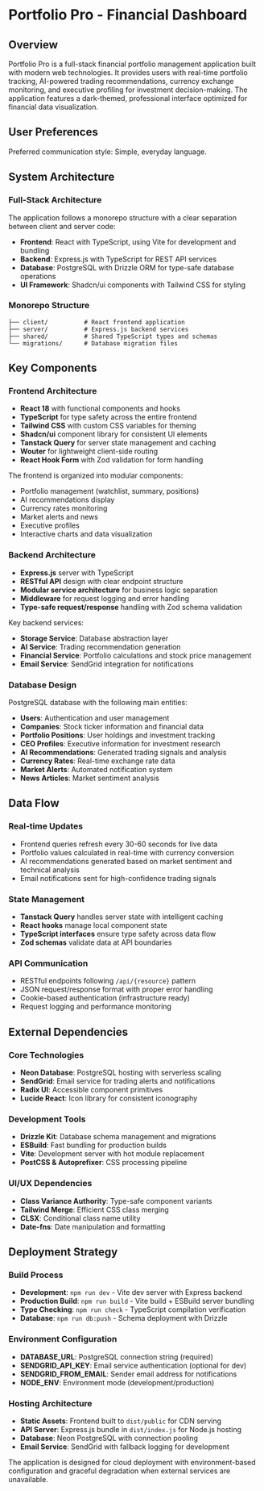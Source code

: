 # Portfolio Pro - Financial Dashboard

## Overview

Portfolio Pro is a full-stack financial portfolio management application built with modern web technologies. It provides users with real-time portfolio tracking, AI-powered trading recommendations, currency exchange monitoring, and executive profiling for investment decision-making. The application features a dark-themed, professional interface optimized for financial data visualization.

## User Preferences

Preferred communication style: Simple, everyday language.

## System Architecture

### Full-Stack Architecture
The application follows a monorepo structure with a clear separation between client and server code:
- **Frontend**: React with TypeScript, using Vite for development and bundling
- **Backend**: Express.js with TypeScript for REST API services
- **Database**: PostgreSQL with Drizzle ORM for type-safe database operations
- **UI Framework**: Shadcn/ui components with Tailwind CSS for styling

### Monorepo Structure
```
├── client/          # React frontend application
├── server/          # Express.js backend services
├── shared/          # Shared TypeScript types and schemas
└── migrations/      # Database migration files
```

## Key Components

### Frontend Architecture
- **React 18** with functional components and hooks
- **TypeScript** for type safety across the entire frontend
- **Tailwind CSS** with custom CSS variables for theming
- **Shadcn/ui** component library for consistent UI elements
- **Tanstack Query** for server state management and caching
- **Wouter** for lightweight client-side routing
- **React Hook Form** with Zod validation for form handling

The frontend is organized into modular components:
- Portfolio management (watchlist, summary, positions)
- AI recommendations display
- Currency rates monitoring
- Market alerts and news
- Executive profiles
- Interactive charts and data visualization

### Backend Architecture
- **Express.js** server with TypeScript
- **RESTful API** design with clear endpoint structure
- **Modular service architecture** for business logic separation
- **Middleware** for request logging and error handling
- **Type-safe request/response** handling with Zod schema validation

Key backend services:
- **Storage Service**: Database abstraction layer
- **AI Service**: Trading recommendation generation
- **Financial Service**: Portfolio calculations and stock price management
- **Email Service**: SendGrid integration for notifications

### Database Design
PostgreSQL database with the following main entities:
- **Users**: Authentication and user management
- **Companies**: Stock ticker information and financial data
- **Portfolio Positions**: User holdings and investment tracking
- **CEO Profiles**: Executive information for investment research
- **AI Recommendations**: Generated trading signals and analysis
- **Currency Rates**: Real-time exchange rate data
- **Market Alerts**: Automated notification system
- **News Articles**: Market sentiment analysis

## Data Flow

### Real-time Updates
- Frontend queries refresh every 30-60 seconds for live data
- Portfolio values calculated in real-time with currency conversion
- AI recommendations generated based on market sentiment and technical analysis
- Email notifications sent for high-confidence trading signals

### State Management
- **Tanstack Query** handles server state with intelligent caching
- **React hooks** manage local component state
- **TypeScript interfaces** ensure type safety across data flow
- **Zod schemas** validate data at API boundaries

### API Communication
- RESTful endpoints following `/api/{resource}` pattern
- JSON request/response format with proper error handling
- Cookie-based authentication (infrastructure ready)
- Request logging and performance monitoring

## External Dependencies

### Core Technologies
- **Neon Database**: PostgreSQL hosting with serverless scaling
- **SendGrid**: Email service for trading alerts and notifications
- **Radix UI**: Accessible component primitives
- **Lucide React**: Icon library for consistent iconography

### Development Tools
- **Drizzle Kit**: Database schema management and migrations
- **ESBuild**: Fast bundling for production builds
- **Vite**: Development server with hot module replacement
- **PostCSS & Autoprefixer**: CSS processing pipeline

### UI/UX Dependencies
- **Class Variance Authority**: Type-safe component variants
- **Tailwind Merge**: Efficient CSS class merging
- **CLSX**: Conditional class name utility
- **Date-fns**: Date manipulation and formatting

## Deployment Strategy

### Build Process
- **Development**: `npm run dev` - Vite dev server with Express backend
- **Production Build**: `npm run build` - Vite build + ESBuild server bundling
- **Type Checking**: `npm run check` - TypeScript compilation verification
- **Database**: `npm run db:push` - Schema deployment with Drizzle

### Environment Configuration
- **DATABASE_URL**: PostgreSQL connection string (required)
- **SENDGRID_API_KEY**: Email service authentication (optional for dev)
- **SENDGRID_FROM_EMAIL**: Sender email address for notifications
- **NODE_ENV**: Environment mode (development/production)

### Hosting Architecture
- **Static Assets**: Frontend built to `dist/public` for CDN serving
- **API Server**: Express.js bundle in `dist/index.js` for Node.js hosting
- **Database**: Neon PostgreSQL with connection pooling
- **Email Service**: SendGrid with fallback logging for development

The application is designed for cloud deployment with environment-based configuration and graceful degradation when external services are unavailable.